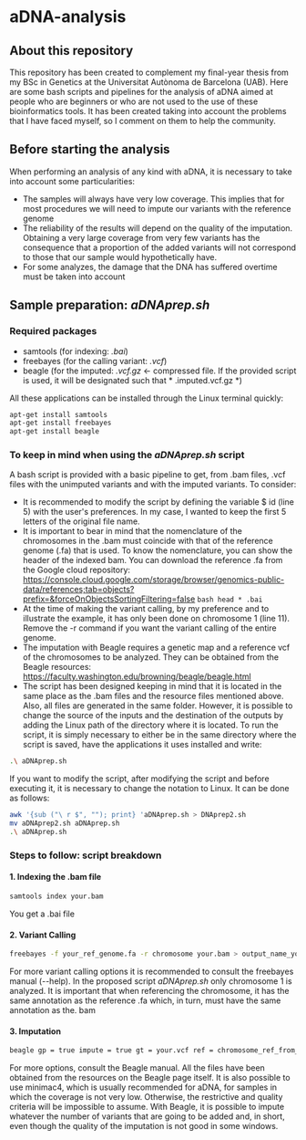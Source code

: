 # aDNA-analysis
## About this repository
This repository has been created to complement my final-year thesis from my BSc in Genetics at the Universitat Autònoma de Barcelona (UAB).
Here are some bash scripts and pipelines for the analysis of aDNA aimed at people who are beginners or who are not used to the use of these bioinformatics tools.
It has been created taking into account the problems that I have faced myself, so I comment on them to help the community.
## Before starting the analysis
When performing an analysis of any kind with aDNA, it is necessary to take into account some particularities:
- The samples will always have very low coverage. This implies that for most procedures we will need to impute our variants with the reference genome
- The reliability of the results will depend on the quality of the imputation. Obtaining a very large coverage from very few variants has the consequence that a proportion of the added variants will not correspond to those that our sample would hypothetically have.
- For some analyzes, the damage that the DNA has suffered overtime must be taken into account
## Sample preparation: *aDNAprep.sh*
### Required packages
- samtools (for indexing: *.bai*)
- freebayes (for the calling variant: *.vcf*)
- beagle (for the imputed: *.vcf.gz* <- compressed file. If the provided script is used, it will be designated such that * .imputed.vcf.gz *)

All these applications can be installed through the Linux terminal quickly:

```bash
apt-get install samtools
apt-get install freebayes
apt-get install beagle
```

### To keep in mind when using the *aDNAprep.sh* script
A bash script is provided with a basic pipeline to get, from .bam files, .vcf files with the unimputed variants and with the imputed variants.
To consider:
- It is recommended to modify the script by defining the variable $ id (line 5) with the user's preferences. In my case, I wanted to keep the first 5 letters of the original file name.
- It is important to bear in mind that the nomenclature of the chromosomes in the .bam must coincide with that of the reference genome (.fa) that is used. To know the nomenclature, you can show the header of the indexed bam. You can download the reference .fa from the Google cloud repository: https://console.cloud.google.com/storage/browser/genomics-public-data/references;tab=objects?prefix=&forceOnObjectsSortingFiltering=false
`` bash
head * .bai
``
- At the time of making the variant calling, by my preference and to illustrate the example, it has only been done on chromosome 1 (line 11). Remove the -r command if you want the variant calling of the entire genome.
- The imputation with Beagle requires a genetic map and a reference vcf of the chromosomes to be analyzed. They can be obtained from the Beagle resources: https://faculty.washington.edu/browning/beagle/beagle.html
- The script has been designed keeping in mind that it is located in the same place as the .bam files and the resource files mentioned above. Also, all files are generated in the same folder. However, it is possible to change the source of the inputs and the destination of the outputs by adding the Linux path of the directory where it is located.
To run the script, it is simply necessary to either be in the same directory where the script is saved, have the applications it uses installed and write:
``` bash
.\ aDNAprep.sh
```
If you want to modify the script, after modifying the script and before executing it, it is necessary to change the notation to Linux. It can be done as follows:
``` bash
awk '{sub ("\ r $", ""); print} 'aDNAprep.sh > DNAprep2.sh
mv aDNAprep2.sh aDNAprep.sh
.\ aDNAprep.sh
```


### Steps to follow: script breakdown
#### 1. Indexing the .bam file
``` bash
samtools index your.bam
```
You get a .bai file
#### 2. Variant Calling
``` bash
freebayes -f your_ref_genome.fa -r chromosome your.bam > output_name_you_want.vcf
```
For more variant calling options it is recommended to consult the freebayes manual (--help). In the proposed script *aDNAprep.sh* only chromosome 1 is analyzed. It is important that when referencing the chromosome, it has the same annotation as the reference .fa which, in turn, must have the same annotation as the. bam
#### 3. Imputation
``` bash
beagle gp = true impute = true gt = your.vcf ref = chromosome_ref_from_beagle.vcf.gz map = your_chr_geneticmap_from_beagle.map out = name_and_path_you_want
```
For more options, consult the Beagle manual. All the files have been obtained from the resources on the Beagle page itself. It is also possible to use minimac4, which is usually recommended for aDNA, for samples in which the coverage is not very low. Otherwise, the restrictive and quality criteria will be impossible to assume. With Beagle, it is possible to impute whatever the number of variants that are going to be added and, in short, even though the quality of the imputation is not good in some windows.
